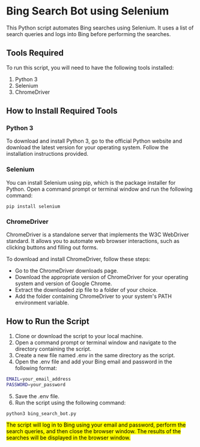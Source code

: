 # Bing Search Bot using Selenium
This Python script automates Bing searches using Selenium. It uses a list of search queries and logs into Bing before performing the searches.

## Tools Required
To run this script, you will need to have the following tools installed:

1. Python 3
2. Selenium
3. ChromeDriver
## How to Install Required Tools

### Python 3
To download and install Python 3, go to the official Python website and download the latest version for your operating system. Follow the installation instructions provided.

### Selenium
You can install Selenium using pip, which is the package installer for Python. Open a command prompt or terminal window and run the following command:


```shell
pip install selenium
```

### ChromeDriver
ChromeDriver is a standalone server that implements the W3C WebDriver standard. It allows you to automate web browser interactions, such as clicking buttons and filling out forms.

To download and install ChromeDriver, follow these steps:

+ Go to the ChromeDriver downloads page.
+ Download the appropriate version of ChromeDriver for your operating system and version of Google Chrome.
+ Extract the downloaded zip file to a folder of your choice.
+ Add the folder containing ChromeDriver to your system's PATH environment variable.
## How to Run the Script

1. Clone or download the script to your local machine.
2. Open a command prompt or terminal window and navigate to the directory containing the script.
3. Create a new file named .env in the same directory as the script.
4. Open the .env file and add your Bing email and password in the following format:


```bash
EMAIL=your_email_address
PASSWORD=your_password
```

5. Save the .env file.
6. Run the script using the following command:

```bash
python3 bing_search_bot.py
```
<mark>The script will log in to Bing using your email and password, perform the search queries, and then close the browser window. The results of the searches will be displayed in the browser window.<mark>